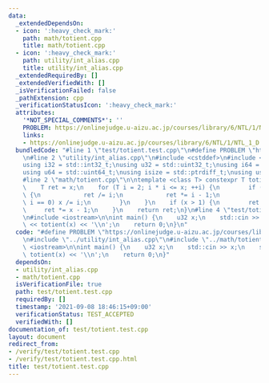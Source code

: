 ```yaml
---
data:
  _extendedDependsOn:
  - icon: ':heavy_check_mark:'
    path: math/totient.cpp
    title: math/totient.cpp
  - icon: ':heavy_check_mark:'
    path: utility/int_alias.cpp
    title: utility/int_alias.cpp
  _extendedRequiredBy: []
  _extendedVerifiedWith: []
  _isVerificationFailed: false
  _pathExtension: cpp
  _verificationStatusIcon: ':heavy_check_mark:'
  attributes:
    '*NOT_SPECIAL_COMMENTS*': ''
    PROBLEM: https://onlinejudge.u-aizu.ac.jp/courses/library/6/NTL/1/NTL_1_D
    links:
    - https://onlinejudge.u-aizu.ac.jp/courses/library/6/NTL/1/NTL_1_D
  bundledCode: "#line 1 \"test/totient.test.cpp\"\n#define PROBLEM \"https://onlinejudge.u-aizu.ac.jp/courses/library/6/NTL/1/NTL_1_D\"\
    \n#line 2 \"utility/int_alias.cpp\"\n#include <cstddef>\n#include <cstdint>\n\n\
    using i32 = std::int32_t;\nusing u32 = std::uint32_t;\nusing i64 = std::int64_t;\n\
    using u64 = std::uint64_t;\nusing isize = std::ptrdiff_t;\nusing usize = std::size_t;\n\
    #line 2 \"math/totient.cpp\"\n\ntemplate <class T> constexpr T totient(T x) {\n\
    \    T ret = x;\n    for (T i = 2; i * i <= x; ++i) {\n        if (x % i == 0)\
    \ {\n            ret /= i;\n            ret *= i - 1;\n            while (x %\
    \ i == 0) x /= i;\n        }\n    }\n    if (x > 1) {\n        ret /= x;\n   \
    \     ret *= x - 1;\n    }\n    return ret;\n}\n#line 4 \"test/totient.test.cpp\"\
    \n#include <iostream>\n\nint main() {\n    u32 x;\n    std::cin >> x;\n    std::cout\
    \ << totient(x) << '\\n';\n    return 0;\n}\n"
  code: "#define PROBLEM \"https://onlinejudge.u-aizu.ac.jp/courses/library/6/NTL/1/NTL_1_D\"\
    \n#include \"../utility/int_alias.cpp\"\n#include \"../math/totient.cpp\"\n#include\
    \ <iostream>\n\nint main() {\n    u32 x;\n    std::cin >> x;\n    std::cout <<\
    \ totient(x) << '\\n';\n    return 0;\n}"
  dependsOn:
  - utility/int_alias.cpp
  - math/totient.cpp
  isVerificationFile: true
  path: test/totient.test.cpp
  requiredBy: []
  timestamp: '2021-09-08 18:46:15+09:00'
  verificationStatus: TEST_ACCEPTED
  verifiedWith: []
documentation_of: test/totient.test.cpp
layout: document
redirect_from:
- /verify/test/totient.test.cpp
- /verify/test/totient.test.cpp.html
title: test/totient.test.cpp
---
```

